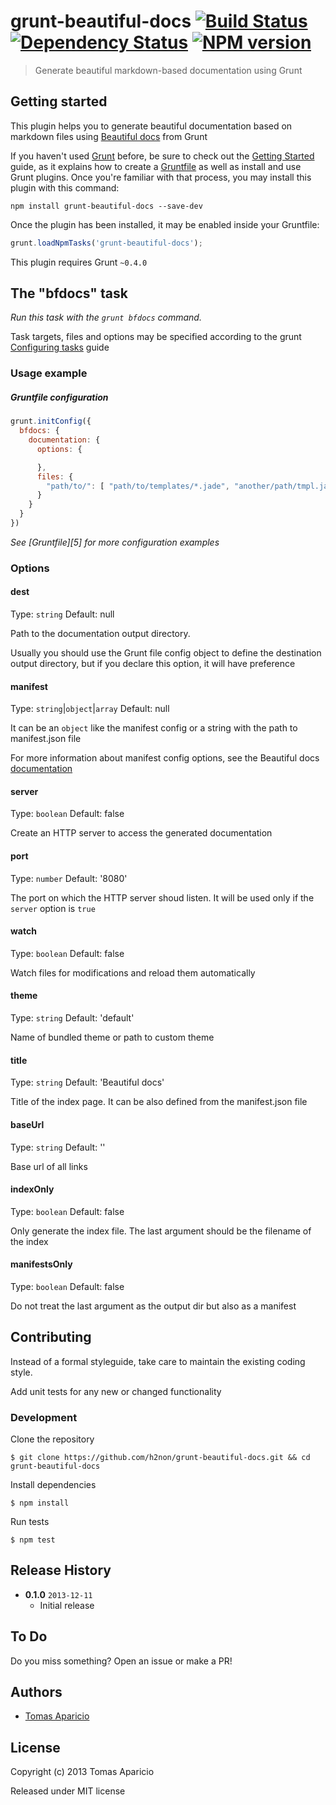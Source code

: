 # grunt-beautiful-docs [![Build Status](https://travis-ci.org/h2non/grunt-beautiful-docs.png)][travis] [![Dependency Status](https://gemnasium.com/h2non/grunt-beautiful-docs.png)][dependencies] [![NPM version](https://badge.fury.io/js/grunt-beautiful-docs.png)][badge]

> Generate beautiful markdown-based documentation using Grunt

## Getting started

This plugin helps you to generate beautiful documentation based on markdown files using [Beautiful docs][1] from Grunt

If you haven't used [Grunt](http://gruntjs.com/) before, be sure to check out the [Getting Started](http://gruntjs.com/getting-started) guide, as it explains how to create a [Gruntfile](http://gruntjs.com/sample-gruntfile) as well as install and use Grunt plugins. Once you're familiar with that process, you may install this plugin with this command:

```shell
npm install grunt-beautiful-docs --save-dev
```

Once the plugin has been installed, it may be enabled inside your Gruntfile:

```js
grunt.loadNpmTasks('grunt-beautiful-docs');
```

This plugin requires Grunt `~0.4.0`

## The "bfdocs" task

_Run this task with the `grunt bfdocs` command._

Task targets, files and options may be specified according to the grunt [Configuring tasks](http://gruntjs.com/configuring-tasks) guide

### Usage example

##### Gruntfile configuration
```js
grunt.initConfig({
  bfdocs: {
    documentation: {
      options: {

      },
      files: {
        "path/to/": [ "path/to/templates/*.jade", "another/path/tmpl.jade" ]
      }
    }
  }
})
```

_See [Gruntfile][5] for more configuration examples_


### Options

#### dest
Type: `string`
Default: null

Path to the documentation output directory.

Usually you should use the Grunt file config object to define the destination output directory,
but if you declare this option, it will have preference

#### manifest
Type: `string`|`object`|`array`
Default: null

It can be an `object` like the manifest config or a string with the path to manifest.json file

For more information about manifest config options, see the Beautiful docs [documentation][2]

#### server
Type: `boolean`
Default: false

Create an HTTP server to access the generated documentation

#### port
Type: `number`
Default: '8080'

The port on which the HTTP server shoud listen. It will be used only if the `server` option is `true`

#### watch
Type: `boolean`
Default: false

Watch files for modifications and reload them automatically

#### theme
Type: `string`
Default: 'default'

Name of bundled theme or path to custom theme

#### title
Type: `string`
Default: 'Beautiful docs'

Title of the index page. It can be also defined from the manifest.json file

#### baseUrl
Type: `string`
Default: ''

Base url of all links

#### indexOnly
Type: `boolean`
Default: false

Only generate the index file. The last argument should be the filename of the index

#### manifestsOnly
Type: `boolean`
Default: false

Do not treat the last argument as the output dir but also as a manifest


## Contributing

Instead of a formal styleguide, take care to maintain the existing coding style.

Add unit tests for any new or changed functionality

### Development

Clone the repository
```shell
$ git clone https://github.com/h2non/grunt-beautiful-docs.git && cd grunt-beautiful-docs
```

Install dependencies
```shell
$ npm install
```

Run tests
```shell
$ npm test
```

## Release History

- **0.1.0** `2013-12-11`
    - Initial release

## To Do

Do you miss something? Open an issue or make a PR!

## Authors

* [Tomas Aparicio](http://github.com/h2non)

## License

Copyright (c) 2013 Tomas Aparicio

Released under MIT license

[1]: http://beautifuldocs.com/
[2]: https://github.com/maximebf/beautiful-docs#manifests
[travis]: https://travis-ci.org/h2non/grunt-beautiful-docs
[badge]: http://badge.fury.io/js/grunt-beautiful-docs
[dependencies]: https://gemnasium.com/h2non/grunt-beautiful-docs
